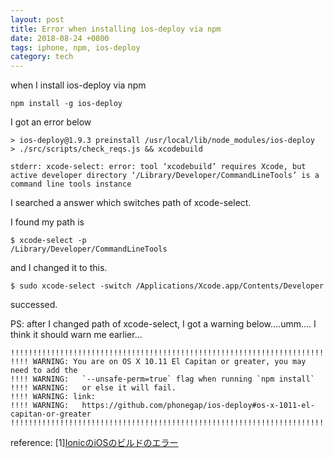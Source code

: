 ```yaml
---
layout: post
title: Error when installing ios-deploy via npm
date: 2018-08-24 +0800
tags: iphone, npm, ios-deploy
category: tech
---
```


when I install ios-deploy via npm
```
npm install -g ios-deploy
```
I got an error below
```
> ios-deploy@1.9.3 preinstall /usr/local/lib/node_modules/ios-deploy
> ./src/scripts/check_reqs.js && xcodebuild

stderr: xcode-select: error: tool ‘xcodebuild’ requires Xcode, but active developer directory ‘/Library/Developer/CommandLineTools’ is a command line tools instance
```
I searched a answer which switches path of xcode-select.

I found my path is
```
$ xcode-select -p
/Library/Developer/CommandLineTools
```
and I changed it to this.
```
$ sudo xcode-select -switch /Applications/Xcode.app/Contents/Developer
```
successed.

PS:
after I changed path of xcode-select, I got a warning below....umm....
I think it should warn me earlier...
```
!!!!!!!!!!!!!!!!!!!!!!!!!!!!!!!!!!!!!!!!!!!!!!!!!!!!!!!!!!!!!!!!!!!!!!!!!!!!!!!!
!!!! WARNING: You are on OS X 10.11 El Capitan or greater, you may need to add the
!!!! WARNING:   `--unsafe-perm=true` flag when running `npm install`
!!!! WARNING:   or else it will fail.
!!!! WARNING: link:
!!!! WARNING:   https://github.com/phonegap/ios-deploy#os-x-1011-el-capitan-or-greater
!!!!!!!!!!!!!!!!!!!!!!!!!!!!!!!!!!!!!!!!!!!!!!!!!!!!!!!!!!!!!!!!!!!!!!!!!!!!!!!!
```


reference:
[1][IonicのiOSのビルドのエラー](http://shinriyo.hateblo.jp/entry/2018/02/17/Ionic%E3%81%AEiOS%E3%81%AE%E3%83%93%E3%83%AB%E3%83%89%E3%81%AE%E3%82%A8%E3%83%A9%E3%83%BC)
